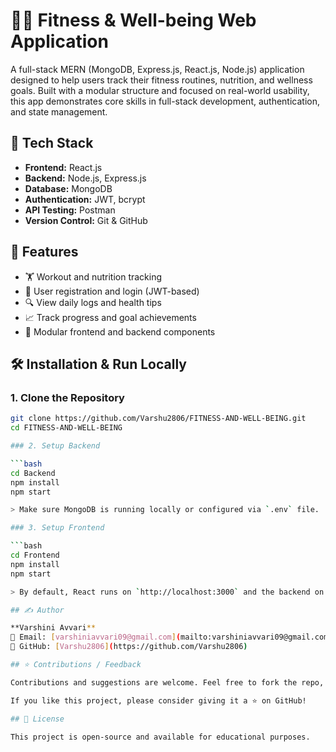 # 🏋️‍♀️ Fitness & Well-being Web Application

A full-stack MERN (MongoDB, Express.js, React.js, Node.js) application designed to help users track their fitness routines, nutrition, and wellness goals. Built with a modular structure and focused on real-world usability, this app demonstrates core skills in full-stack development, authentication, and state management.


## 🔧 Tech Stack

* **Frontend:** React.js
* **Backend:** Node.js, Express.js
* **Database:** MongoDB
* **Authentication:** JWT, bcrypt
* **API Testing:** Postman
* **Version Control:** Git & GitHub

## 🚀 Features

* 🏋️ Workout and nutrition tracking
* 🔐 User registration and login (JWT-based)
* 🔍 View daily logs and health tips
* 📈 Track progress and goal achievements
* 🔄 Modular frontend and backend components

## 🛠️ Installation & Run Locally

### 1. Clone the Repository

```bash
git clone https://github.com/Varshu2806/FITNESS-AND-WELL-BEING.git
cd FITNESS-AND-WELL-BEING

### 2. Setup Backend

```bash
cd Backend
npm install
npm start

> Make sure MongoDB is running locally or configured via `.env` file.

### 3. Setup Frontend

```bash
cd Frontend
npm install
npm start

> By default, React runs on `http://localhost:3000` and the backend on `http://localhost:5000`.

## ✍️ Author

**Varshini Avvari**
📧 Email: [varshiniavvari09@gmail.com](mailto:varshiniavvari09@gmail.com)
🔗 GitHub: [Varshu2806](https://github.com/Varshu2806)

## ⭐ Contributions / Feedback

Contributions and suggestions are welcome. Feel free to fork the repo, open issues, or submit pull requests.

If you like this project, please consider giving it a ⭐ on GitHub!

## 📌 License

This project is open-source and available for educational purposes.
